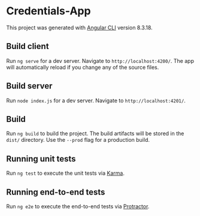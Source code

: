 # Credentials-App

This project was generated with [Angular CLI](https://github.com/angular/angular-cli) version 8.3.18.

## Build client

Run `ng serve` for a dev server. Navigate to `http://localhost:4200/`. The app will automatically reload if you change any of the source files.

## Build server

Run `node index.js` for a dev server. Navigate to `http://localhost:4201/`. 

## Build

Run `ng build` to build the project. The build artifacts will be stored in the `dist/` directory. Use the `--prod` flag for a production build.

## Running unit tests

Run `ng test` to execute the unit tests via [Karma](https://karma-runner.github.io).

## Running end-to-end tests

Run `ng e2e` to execute the end-to-end tests via [Protractor](http://www.protractortest.org/).
